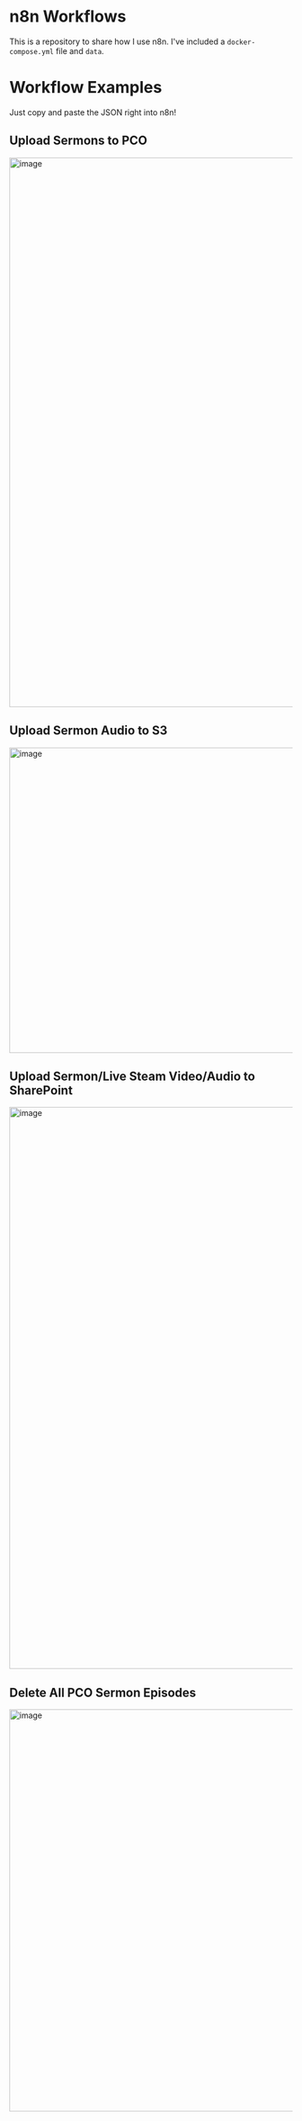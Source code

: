 # n8n Workflows

This is a repository to share how I use n8n. I've included a `docker-compose.yml` file and `data`.

# Workflow Examples
Just copy and paste the JSON right into n8n!

## Upload Sermons to PCO
<img width="1688" height="977" alt="image" src="https://github.com/user-attachments/assets/12539869-1a2c-42b8-b95f-2a67acc7bb5f" />

## Upload Sermon Audio to S3
<img width="1824" height="543" alt="image" src="https://github.com/user-attachments/assets/cf9b5482-a8c0-4051-9b53-df0095bb601d" />

## Upload Sermon/Live Steam Video/Audio to SharePoint
<img width="1849" height="999" alt="image" src="https://github.com/user-attachments/assets/4ce0202f-583f-4d47-b721-b68414e648eb" />

## Delete All PCO Sermon Episodes
<img width="1582" height="715" alt="image" src="https://github.com/user-attachments/assets/b0763eee-fbd4-4d72-a80d-c6041bcb2daa" />
